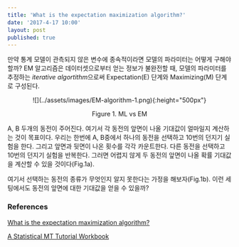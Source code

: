 ```yaml
---
title: 'What is the expectation maximization algorithm?'
date: '2017-4-17 10:00'
layout: post
published: true
---
```


만약 통계 모델이 관측되지 않은 변수에 종속적이라면 모델의 파라미터는 어떻게 구해야 할까? EM 알고리즘은 데이터셋으로부터 얻는 정보가 불완전할 때, 모델의 파라미터를 추정하는 *iterative algortithm*으로써 Expectation(E) 단계와 Maximizing(M) 단계로 구성된다. 

<div style="text-align:center" markdown="1">
![](../assets/images/EM-algorithm-1.png){:height="500px"}

Figure 1. ML vs EM
</div>

A, B 두개의 동전이 주어진다. 여기서 각 동전의 앞면이 나올 기대값이 얼마일지 계산하는 것이 목표이다. 우리는 한번에 A, B중에서 하나의 동전을 선택하고 10번의 던지기 실험을 한다. 그리고 앞면과 뒷면이 나온 횟수를 각각 카운트한다. 다른 동전을 선택하고 10번의 던지기 실험을 반복한다. 그러면 어렵지 않게 두 동전의 앞면이 나올 확률 기대값을 계산할 수 있을 것이다(Fig.1a).

여기서 선택하는 동전의 종류가 무엇인지 알지 못한다는 가정을 해보자(Fig.1b). 이런 세팅에서도 동전의 앞면에 대한 기대값을 얻을 수 있을까?

### References

[What is the expectation maximization algorithm?](https://www.nature.com/nbt/journal/v26/n8/pdf/nbt1406.pdf)

[A Statistical MT Tutorial Workbook](http://www.isi.edu/natural-language/mt/wkbk.pdf)

